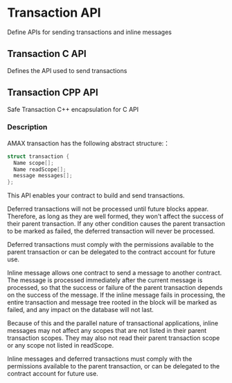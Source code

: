 # Transaction API

Define APIs for sending transactions and inline messages

## Transaction C API

Defines the API used to send transactions

## Transaction CPP API  

Safe Transaction C++ encapsulation for C API 

### Description

AMAX transaction has the following abstract structure:：

```C++
struct transaction {
  Name scope[]; 
  Name readScope[]; 
  message messages[]; 
};
```

This API enables your contract to build and send transactions.

Deferred transactions will not be processed until future blocks appear. Therefore, as long as they are well formed, they won't affect the success of their parent transaction. If any other condition causes the parent transaction to be marked as failed, the deferred transaction will never be processed.

Deferred transactions must comply with the permissions available to the parent transaction or can be delegated to the contract account for future use.

Inline message allows one contract to send a message to another contract. The message is processed immediately after the current message is processed, so that the success or failure of the parent transaction depends on the success of the message. If the inline message fails in processing, the entire transaction and message tree rooted in the block will be marked as failed, and any impact on the database will not last.

Because of this and the parallel nature of transactional applications, inline messages may not affect any scopes that are not listed in their parent transaction scopes. They may also not read their parent transaction scope or any scope not listed in readScope.

Inline messages and deferred transactions must comply with the permissions available to the parent transaction, or can be delegated to the contract account for future use.
